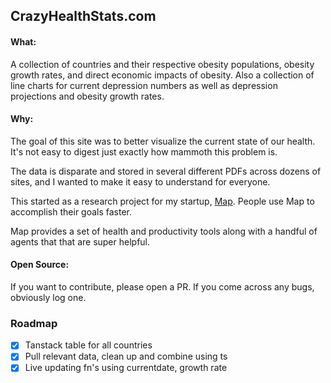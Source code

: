 ## CrazyHealthStats.com 

#### What:
A collection of countries and their respective obesity populations, obesity growth rates, and direct economic impacts of obesity. Also a collection of line charts for current depression numbers as well as depression projections and obesity growth rates. 


#### Why:

The goal of this site was to better visualize the current state of our health. It's not easy to digest just exactly how mammoth this problem is.

The data is disparate and stored in several different PDFs across dozens of sites, and I wanted to make it easy to understand for everyone. 

This started as a research project for my startup, [Map](https://mapthemap.com). People use Map to accomplish their goals faster.

Map provides a set of health and productivity tools along with a handful of agents that that are super helpful.

#### Open Source:
If you want to contribute, please open a PR. If you come across any bugs, obviously log one. 


### Roadmap
- [x] Tanstack table for all countries 
- [x] Pull relevant data, clean up and combine using ts
- [x] Live updating fn's using currentdate, growth rate
